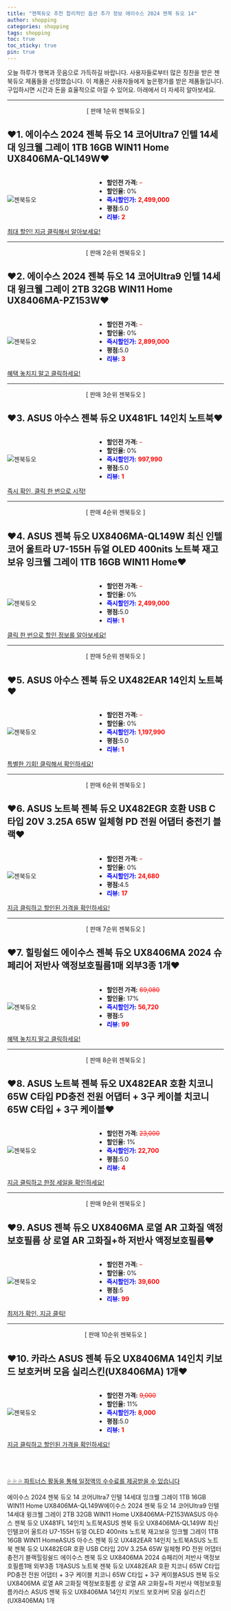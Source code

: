 ```yaml
---
title: "젠북듀오 추천 합리적인 옵션 추가 정보 에이수스 2024 젠북 듀오 14"
author: shopping
categories: shopping
tags: shopping
toc: true
toc_sticky: true
pin: true
---
```

오늘 하루가 행복과 웃음으로 가득하길 바랍니다. 사용자들로부터 많은 칭찬을 받은 젠북듀오 제품들을 선정했습니다. 이 제품은 사용자들에게 높은평가를 받은 제품들입니다. 구입하시면 시간과 돈을 효율적으로 아낄 수 있어요. 아래에서 더 자세히 알아보세요.

---
<p class="toplist" style="margin: 0 auto; display: block; width: fit-content;">[ 판매 1순위 젠북듀오 ]</p>

<h2><strong>❤️1. 에이수스 2024 젠북 듀오 14 코어Ultra7 인텔 14세대 잉크웰 그레이 1TB 16GB WIN11 Home UX8406MA-QL149W❤️</strong></h2>

<div style="display: flex; align-items: center;">
    <div style="flex: 0.4;">
        <img src="https://thumbnail10.coupangcdn.com/thumbnails/remote/230x230ex/image/retail/images/270078432976195-8732dd44-3170-44f1-8724-28caa702091d.jpg" alt="젠북듀오" style="max-width: 100%;">
    </div>
    <div style="flex: 0.6; margin-left: 10px;">
        <ul>
            <li><strong>할인전 가격:</strong> <del style="color: red;">-</del></li>
            <li><strong>할인율:</strong> 0%</li>
            <li><span style='color:blue'><strong>즉시할인가:</strong></span> <span style='color:red'><strong>2,499,000</strong></span></li>
            <li><strong>평점:</strong>5.0</li>
            <li><span style='color:blue'><strong>리뷰:</strong></span> <span style='color:red'><strong>2</strong></span></li>
        </ul>
    </div>
</div>
<div class="center">
    <a href="https://William4Davisa.github.io?lptag=AF9450613&subid=githubio&pageKey=7914521265&traceid=V0-153&itemId=21725154472&vendorItemId=88774367943" class="myButton">
        최대 할인! 지금 클릭해서 알아보세요!
    </a>
</div>


---
<p class="toplist" style="margin: 0 auto; display: block; width: fit-content;">[ 판매 2순위 젠북듀오 ]</p>

<h2><strong>❤️2. 에이수스 2024 젠북 듀오 14 코어Ultra9 인텔 14세대 윙크웰 그레이 2TB 32GB WIN11 Home UX8406MA-PZ153W❤️</strong></h2>

<div style="display: flex; align-items: center;">
    <div style="flex: 0.4;">
        <img src="https://thumbnail10.coupangcdn.com/thumbnails/remote/230x230ex/image/retail/images/3582598568793377-9ff258d0-4595-4a90-aa9e-f83fe3ab1c8d.jpg" alt="젠북듀오" style="max-width: 100%;">
    </div>
    <div style="flex: 0.6; margin-left: 10px;">
        <ul>
            <li><strong>할인전 가격:</strong> <del style="color: red;">-</del></li>
            <li><strong>할인율:</strong> 0%</li>
            <li><span style='color:blue'><strong>즉시할인가:</strong></span> <span style='color:red'><strong>2,899,000</strong></span></li>
            <li><strong>평점:</strong>5.0</li>
            <li><span style='color:blue'><strong>리뷰:</strong></span> <span style='color:red'><strong>3</strong></span></li>
        </ul>
    </div>
</div>
<div class="center">
    <a href="https://William4Davisa.github.io?lptag=AF9450613&subid=githubio&pageKey=7923610418&traceid=V0-153&itemId=21776223326&vendorItemId=88825032084" class="myButton">
        혜택 놓치지 말고 클릭하세요!
    </a>
</div>


---
<p class="toplist" style="margin: 0 auto; display: block; width: fit-content;">[ 판매 3순위 젠북듀오 ]</p>

<h2><strong>❤️3. ASUS 아수스 젠북 듀오 UX481FL 14인치 노트북❤️</strong></h2>

<div style="display: flex; align-items: center;">
    <div style="flex: 0.4;">
        <img src="https://thumbnail10.coupangcdn.com/thumbnails/remote/230x230ex/image/vendor_inventory/a903/5a5ab8a7866c428034b976c431009c0c83cfa92e055d991bf1abb311879b.jpg" alt="젠북듀오" style="max-width: 100%;">
    </div>
    <div style="flex: 0.6; margin-left: 10px;">
        <ul>
            <li><strong>할인전 가격:</strong> <del style="color: red;">-</del></li>
            <li><strong>할인율:</strong> 0%</li>
            <li><span style='color:blue'><strong>즉시할인가:</strong></span> <span style='color:red'><strong>997,990</strong></span></li>
            <li><strong>평점:</strong>5.0</li>
            <li><span style='color:blue'><strong>리뷰:</strong></span> <span style='color:red'><strong>1</strong></span></li>
        </ul>
    </div>
</div>
<div class="center">
    <a href="https://William4Davisa.github.io?lptag=AF9450613&subid=githubio&pageKey=6761444790&traceid=V0-153&itemId=15846706659&vendorItemId=90638831713" class="myButton">
        즉시 확인, 클릭 한 번으로 시작!
    </a>
</div>


---
<p class="toplist" style="margin: 0 auto; display: block; width: fit-content;">[ 판매 4순위 젠북듀오 ]</p>

<h2><strong>❤️4. ASUS 젠북 듀오 UX8406MA-QL149W 최신 인텔코어 울트라 U7-155H 듀얼 OLED 400nits 노트북 재고보유 잉크웰 그레이 1TB 16GB WIN11 Home❤️</strong></h2>

<div style="display: flex; align-items: center;">
    <div style="flex: 0.4;">
        <img src="https://thumbnail9.coupangcdn.com/thumbnails/remote/230x230ex/image/vendor_inventory/f206/730e3853d3d2d4938f4fc530d93f3972b574c8850d9a55f319a0f5bca449.png" alt="젠북듀오" style="max-width: 100%;">
    </div>
    <div style="flex: 0.6; margin-left: 10px;">
        <ul>
            <li><strong>할인전 가격:</strong> <del style="color: red;">-</del></li>
            <li><strong>할인율:</strong> 0%</li>
            <li><span style='color:blue'><strong>즉시할인가:</strong></span> <span style='color:red'><strong>2,499,000</strong></span></li>
            <li><strong>평점:</strong>5.0</li>
            <li><span style='color:blue'><strong>리뷰:</strong></span> <span style='color:red'><strong>1</strong></span></li>
        </ul>
    </div>
</div>
<div class="center">
    <a href="https://William4Davisa.github.io?lptag=AF9450613&subid=githubio&pageKey=7912808461&traceid=V0-153&itemId=21717314307&vendorItemId=88766592035" class="myButton">
        클릭 한 번으로 할인 정보를 알아보세요!
    </a>
</div>


---
<p class="toplist" style="margin: 0 auto; display: block; width: fit-content;">[ 판매 5순위 젠북듀오 ]</p>

<h2><strong>❤️5. ASUS 아수스 젠북 듀오 UX482EAR 14인치 노트북❤️</strong></h2>

<div style="display: flex; align-items: center;">
    <div style="flex: 0.4;">
        <img src="https://thumbnail6.coupangcdn.com/thumbnails/remote/230x230ex/image/vendor_inventory/d45e/85d8317309ee6421e4d856ab8e1de0ad574e1efaa0178b129ccbffbbd074.jpg" alt="젠북듀오" style="max-width: 100%;">
    </div>
    <div style="flex: 0.6; margin-left: 10px;">
        <ul>
            <li><strong>할인전 가격:</strong> <del style="color: red;">-</del></li>
            <li><strong>할인율:</strong> 0%</li>
            <li><span style='color:blue'><strong>즉시할인가:</strong></span> <span style='color:red'><strong>1,197,990</strong></span></li>
            <li><strong>평점:</strong>5.0</li>
            <li><span style='color:blue'><strong>리뷰:</strong></span> <span style='color:red'><strong>1</strong></span></li>
        </ul>
    </div>
</div>
<div class="center">
    <a href="https://William4Davisa.github.io?lptag=AF9450613&subid=githubio&pageKey=6910286919&traceid=V0-153&itemId=16650979782&vendorItemId=90638832371" class="myButton">
        특별한 기회! 클릭해서 확인하세요!
    </a>
</div>


---
<p class="toplist" style="margin: 0 auto; display: block; width: fit-content;">[ 판매 6순위 젠북듀오 ]</p>

<h2><strong>❤️6. ASUS 노트북 젠북 듀오 UX482EGR 호환 USB C타입 20V 3.25A 65W 일체형 PD 전원 어댑터 충전기 블랙❤️</strong></h2>

<div style="display: flex; align-items: center;">
    <div style="flex: 0.4;">
        <img src="https://thumbnail10.coupangcdn.com/thumbnails/remote/230x230ex/image/vendor_inventory/d88b/9a2b3afe2f1bc6ccf9cecd264f9cb3665db82e77b4d9340e5e6b5c772d4a.jpg" alt="젠북듀오" style="max-width: 100%;">
    </div>
    <div style="flex: 0.6; margin-left: 10px;">
        <ul>
            <li><strong>할인전 가격:</strong> <del style="color: red;">-</del></li>
            <li><strong>할인율:</strong> 0%</li>
            <li><span style='color:blue'><strong>즉시할인가:</strong></span> <span style='color:red'><strong>24,680</strong></span></li>
            <li><strong>평점:</strong>4.5</li>
            <li><span style='color:blue'><strong>리뷰:</strong></span> <span style='color:red'><strong>17</strong></span></li>
        </ul>
    </div>
</div>
<div class="center">
    <a href="https://William4Davisa.github.io?lptag=AF9450613&subid=githubio&pageKey=6638874423&traceid=V0-153&itemId=15167760465&vendorItemId=82385926049" class="myButton">
        지금 클릭하고 할인된 가격을 확인하세요!
    </a>
</div>


---
<p class="toplist" style="margin: 0 auto; display: block; width: fit-content;">[ 판매 7순위 젠북듀오 ]</p>

<h2><strong>❤️7. 힐링쉴드 에이수스 젠북 듀오 UX8406MA 2024 슈페리어 저반사 액정보호필름1매 외부3종 1개❤️</strong></h2>

<div style="display: flex; align-items: center;">
    <div style="flex: 0.4;">
        <img src="https://thumbnail9.coupangcdn.com/thumbnails/remote/230x230ex/image/vendor_inventory/ef1d/12e1a1157d5e0209a11410563604abac8f7c9b7d42bfc791918b651b41f9.jpg" alt="젠북듀오" style="max-width: 100%;">
    </div>
    <div style="flex: 0.6; margin-left: 10px;">
        <ul>
            <li><strong>할인전 가격:</strong> <del style="color: red;">69,080</del></li>
            <li><strong>할인율:</strong> 17%</li>
            <li><span style='color:blue'><strong>즉시할인가:</strong></span> <span style='color:red'><strong>56,720</strong></span></li>
            <li><strong>평점:</strong>5</li>
            <li><span style='color:blue'><strong>리뷰:</strong></span> <span style='color:red'><strong>99</strong></span></li>
        </ul>
    </div>
</div>
<div class="center">
    <a href="https://William4Davisa.github.io?lptag=AF9450613&subid=githubio&pageKey=8104103378&traceid=V0-153&itemId=22933081420&vendorItemId=89967437383" class="myButton">
        혜택 놓치지 말고 클릭하세요!
    </a>
</div>


---
<p class="toplist" style="margin: 0 auto; display: block; width: fit-content;">[ 판매 8순위 젠북듀오 ]</p>

<h2><strong>❤️8. ASUS 노트북 젠북 듀오 UX482EAR 호환 치코니 65W C타입 PD충전 전원 어댑터 + 3구 케이블 치코니 65W C타입 + 3구 케이블❤️</strong></h2>

<div style="display: flex; align-items: center;">
    <div style="flex: 0.4;">
        <img src="https://thumbnail6.coupangcdn.com/thumbnails/remote/230x230ex/image/vendor_inventory/7c96/a2da1d4c0f5323c5e2efb619c95410a3b7df36d5646a94e43b87a8e88b0f.jpg" alt="젠북듀오" style="max-width: 100%;">
    </div>
    <div style="flex: 0.6; margin-left: 10px;">
        <ul>
            <li><strong>할인전 가격:</strong> <del style="color: red;">23,000</del></li>
            <li><strong>할인율:</strong> 1%</li>
            <li><span style='color:blue'><strong>즉시할인가:</strong></span> <span style='color:red'><strong>22,700</strong></span></li>
            <li><strong>평점:</strong>5.0</li>
            <li><span style='color:blue'><strong>리뷰:</strong></span> <span style='color:red'><strong>4</strong></span></li>
        </ul>
    </div>
</div>
<div class="center">
    <a href="https://William4Davisa.github.io?lptag=AF9450613&subid=githubio&pageKey=6346045540&traceid=V0-153&itemId=13334460193&vendorItemId=80590113746" class="myButton">
        지금 클릭하고 한정 세일을 확인하세요!
    </a>
</div>


---
<p class="toplist" style="margin: 0 auto; display: block; width: fit-content;">[ 판매 9순위 젠북듀오 ]</p>

<h2><strong>❤️9. ASUS 젠북 듀오 UX8406MA 로열 AR 고화질 액정보호필름 상 로열 AR 고화질+하 저반사 액정보호필름❤️</strong></h2>

<div style="display: flex; align-items: center;">
    <div style="flex: 0.4;">
        <img src="https://thumbnail8.coupangcdn.com/thumbnails/remote/230x230ex/image/vendor_inventory/8a4d/b46a8f52e5177626a548adee4d952350a222e141836807918a8437261dbc.jpg" alt="젠북듀오" style="max-width: 100%;">
    </div>
    <div style="flex: 0.6; margin-left: 10px;">
        <ul>
            <li><strong>할인전 가격:</strong> <del style="color: red;">-</del></li>
            <li><strong>할인율:</strong> 0%</li>
            <li><span style='color:blue'><strong>즉시할인가:</strong></span> <span style='color:red'><strong>39,600</strong></span></li>
            <li><strong>평점:</strong>5</li>
            <li><span style='color:blue'><strong>리뷰:</strong></span> <span style='color:red'><strong>99</strong></span></li>
        </ul>
    </div>
</div>
<div class="center">
    <a href="https://William4Davisa.github.io?lptag=AF9450613&subid=githubio&pageKey=8059216464&traceid=V0-153&itemId=22633505217&vendorItemId=89674808049" class="myButton">
        최저가 확인, 지금 클릭!
    </a>
</div>


---
<p class="toplist" style="margin: 0 auto; display: block; width: fit-content;">[ 판매 10순위 젠북듀오 ]</p>

<h2><strong>❤️10. 카라스 ASUS 젠북 듀오 UX8406MA 14인치 키보드 보호커버 모음 실리스킨(UX8406MA) 1개❤️</strong></h2>

<div style="display: flex; align-items: center;">
    <div style="flex: 0.4;">
        <img src="https://thumbnail6.coupangcdn.com/thumbnails/remote/230x230ex/image/vendor_inventory/2c9b/cb08f1f3405d12a684f51cf5a2bde47c17db5fb7467b2fa7de53646212c4.jpg" alt="젠북듀오" style="max-width: 100%;">
    </div>
    <div style="flex: 0.6; margin-left: 10px;">
        <ul>
            <li><strong>할인전 가격:</strong> <del style="color: red;">9,000</del></li>
            <li><strong>할인율:</strong> 11%</li>
            <li><span style='color:blue'><strong>즉시할인가:</strong></span> <span style='color:red'><strong>8,000</strong></span></li>
            <li><strong>평점:</strong>5.0</li>
            <li><span style='color:blue'><strong>리뷰:</strong></span> <span style='color:red'><strong>1</strong></span></li>
        </ul>
    </div>
</div>
<div class="center">
    <a href="https://William4Davisa.github.io?lptag=AF9450613&subid=githubio&pageKey=7996199315&traceid=V0-153&itemId=22245407027&vendorItemId=89291222711" class="myButton">
        지금 클릭하고 할인된 가격을 확인하세요!
    </a>
</div>

<br><br><br>[💦 💦 💦 파트너스 활동을 통해 일정액의 수수료를 제공받을 수 있습니다](https://link.coupang.com/a/bcpT2c)<br><br>에이수스 2024 젠북 듀오 14 코어Ultra7 인텔 14세대 잉크웰 그레이 1TB 16GB WIN11 Home UX8406MA-QL149W에이수스 2024 젠북 듀오 14 코어Ultra9 인텔 14세대 윙크웰 그레이 2TB 32GB WIN11 Home UX8406MA-PZ153WASUS 아수스 젠북 듀오 UX481FL 14인치 노트북ASUS 젠북 듀오 UX8406MA-QL149W 최신 인텔코어 울트라 U7-155H 듀얼 OLED 400nits 노트북 재고보유 잉크웰 그레이 1TB 16GB WIN11 HomeASUS 아수스 젠북 듀오 UX482EAR 14인치 노트북ASUS 노트북 젠북 듀오 UX482EGR 호환 USB C타입 20V 3.25A 65W 일체형 PD 전원 어댑터 충전기 블랙힐링쉴드 에이수스 젠북 듀오 UX8406MA 2024 슈페리어 저반사 액정보호필름1매 외부3종 1개ASUS 노트북 젠북 듀오 UX482EAR 호환 치코니 65W C타입 PD충전 전원 어댑터 + 3구 케이블 치코니 65W C타입 + 3구 케이블ASUS 젠북 듀오 UX8406MA 로열 AR 고화질 액정보호필름 상 로열 AR 고화질+하 저반사 액정보호필름카라스 ASUS 젠북 듀오 UX8406MA 14인치 키보드 보호커버 모음 실리스킨(UX8406MA) 1개